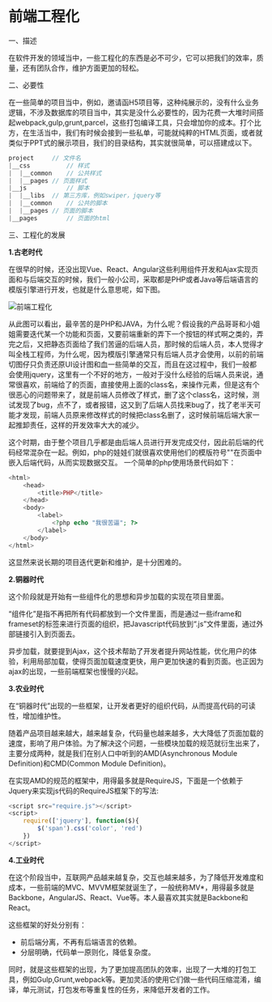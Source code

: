 # 前端工程化

一、描述

在软件开发的领域当中，一些工程化的东西是必不可少，它可以把我们的效率，质量，还有团队合作，维护方面更加的轻松。

二、必要性

在一些简单的项目当中，例如，邀请函H5项目等，这种纯展示的，没有什么业务逻辑，不涉及数据库的项目当中，其实是没什么必要性的，因为花费一大堆时间搭起webpack,gulp,grunt,parcel，这些打包编译工具，只会增加你的成本。打个比方，在生活当中，我们有时候会接到一些私单，可能就纯粹的HTML页面，或者就类似于PPT式的展示项目，我们的目录结构，其实就很简单，可以搭建成以下。

```js
project		// 文件名
|__css			// 样式
|  |__common	// 公共样式
|  |__pages	// 页面样式
|__js			// 脚本
|  |__libs	// 第三方库，例如swiper，jquery等
|  |__common	// 公共的脚本
|  |__pages	// 页面的脚本
|__pages		// 页面的html

```

三、工程化的发展

**1.古老时代**

在很早的时候，还没出现Vue、React、Angular这些利用组件开发和Ajax实现页面和与后端交互的时候，我们一般小公司，采取都是PHP或者Java等后端语言的模版引擎进行开发，也就是什么意思呢，如下图。

![前端工程化](https://github.com/cilla123/FE_Study/blob/master/%E5%89%8D%E7%AB%AF%E5%B7%A5%E7%A8%8B%E5%8C%96/assest/%E5%8E%9F%E5%A7%8B%E5%BC%80%E5%8F%91%E6%B5%81%E7%A8%8B.png?raw=true)

从此图可以看出，最辛苦的是PHP和JAVA，为什么呢？假设我的产品哥哥和小姐姐需要迭代某一个功能和页面，又要前端重新的弄下一个按钮的样式啊之类的，弄完之后，又把静态页面给了我们苦逼的后端人员，那时候的后端人员，本人觉得才叫全栈工程师，为什么呢，因为模版引擎通常只有后端人员才会使用，以前的前端切图仔只负责还原UI设计图和血一些简单的交互，而且在这过程中，我们一般都会使用jquery，这里有一个不好的地方，一般对于没什么经验的后端人员来说，通常很喜欢，前端给了的页面，直接使用上面的class名，来操作元素，但是这有个很恶心的问题带来了，就是前端人员修改了样式，删了这个class名，这时候，测试发现了bug，点不了，或者报错，这又到了后端人员找来bug了，找了老半天可能才发现，前端人员原来修改样式的时候把class名删了，这时候前端后端大家一起推卸责任，这样的开发效率大大的减少。

这个时期，由于整个项目几乎都是由后端人员进行开发完成交付，因此前后端的代码经常混杂在一起。例如，php的娃娃们就很喜欢使用他们的模版符号"<?php ?>"在页面中嵌入后端代码，从而实现数据交互。
一个简单的php使用场景代码如下：

```php
<html>
	<head>
		<title>PHP</title>
	</head>
	<body>
		<label>
			<?php echo "我很苦逼"; ?>
		</label>
	</body>
</html>
```
这显然来说长期的项目迭代更新和维护，是十分困难的。

**2.铜器时代**

这个阶段就是开始有一些组件化的思想和异步加载的实现在项目里面。

“组件化”是指不再把所有代码都放到一个文件里面，而是通过一些iframe和frameset的标签来进行页面的组织，把Javascript代码放到“.js”文件里面，通过外部链接引入到页面去。

异步加载，就要提到Ajax，这个技术帮助了开发者提升网站性能，优化用户的体验，利用局部加载，使得页面加载速度更快，用户更加快速的看到页面。也正因为ajax的出现，一些前端框架也慢慢的兴起。

**3.农业时代**

在“铜器时代”出现的一些框架，让开发者更好的组织代码，从而提高代码的可读性，增加维护性。

随着产品项目越来越大，越来越复杂，代码量也越来越多，大大降低了页面加载的速度，影响了用户体验。为了解决这个问题，一些模块加载的规范就衍生出来了，主要分成两种，就是我们在别人口中听到的AMD(Asynchronous Module Definition)和CMD(Common Module Definition)。

在实现AMD的规范的框架中，用得最多就是RequireJS，下面是一个依赖于Jquery来实现js代码的RequireJS框架下的写法:

```js
<script src="require.js"></script>
<script>
	require(['jquery'], function($){
		$('span').css('color', 'red')
	})
</script>
```

**4.工业时代**

在这个阶段当中，互联网产品越来越复杂，交互也越来越多，为了降低开发难度和成本，一些前端的MVC、MVVM框架就诞生了，一般统称MV*，用得最多就是Backbone，AngularJS、React、Vue等。本人最喜欢其实就是Backbone和React。

这些框架的好处分别有：

- 前后端分离，不再有后端语言的依赖。
- 分层明确，代码单一原则化，降低复杂度。

同时，就是这些框架的出现，为了更加提高团队的效率，出现了一大堆的打包工具，例如Gulp,Grunt,webpack等。更加灵活的使用它们做一些代码压缩混淆，编译，单元测试，打包发布等重复性的任务，来降低开发者的工作。




























